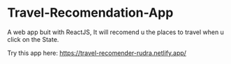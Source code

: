 # Travel-Recomendation-App

A web app buit with ReactJS, It will recomend u the places to travel when u click on the State.

Try this app here:
https://travel-recomender-rudra.netlify.app/
